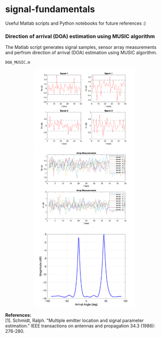 # signal-fundamentals
Useful Matlab scripts and Python notebooks for future references :)


### Direction of arrival (DOA) estimation using MUSIC algorithm 
The Matlab script generates signal samples, sensor array measurements and perfrom direction of arrival (DOA) estimation using MUSIC algorithm. 
```
DOA_MUSIC.m
```
<p align="center">
<img src="Matlab/git_plots/doa_signals.bmp" width="320" height="250"> 
<img src="Matlab/git_plots/doa_measurements.bmp" width="320" height="250"> 
<img src="Matlab/git_plots/doa.bmp" width="320" height="250"> 
</p>

**References:**  
[1]. Schmidt, Ralph. "Multiple emitter location and signal parameter estimation." IEEE transactions on antennas and propagation 34.3 (1986): 276-280.
